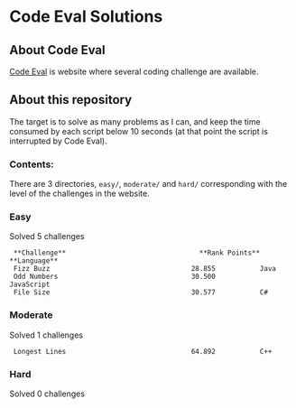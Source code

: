 # Code Eval Solutions

## About Code Eval

[Code Eval](https://www.codeeval.com) is website where several coding challenge are available.

## About this repository

The target is to solve as many problems as I can, and keep the time
consumed by each script below 10 seconds (at that point the script is
interrupted by Code Eval).

### Contents:

There are 3 directories, `easy/`, `moderate/` and `hard/` corresponding
with the level of the challenges in the website. 



### Easy

Solved 5 challenges

     **Challenge**                                 **Rank Points**      **Language**
     Fizz Buzz                                   28.855           Java
     Odd Numbers                                 30.500           JavaScript
     File Size                                   30.577           C#


### Moderate

Solved 1 challenges

     Longest Lines                               64.892           C++

### Hard

Solved 0 challenges
